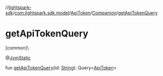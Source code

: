 //[lightspark-sdk](../../../../index.md)/[com.lightspark.sdk.model](../../index.md)/[ApiToken](../index.md)/[Companion](index.md)/[getApiTokenQuery](get-api-token-query.md)

# getApiTokenQuery

[common]\

@[JvmStatic](https://kotlinlang.org/api/latest/jvm/stdlib/kotlin.jvm/-jvm-static/index.html)

fun [getApiTokenQuery](get-api-token-query.md)(id: [String](https://kotlinlang.org/api/latest/jvm/stdlib/kotlin/-string/index.html)): Query&lt;[ApiToken](../index.md)&gt;

